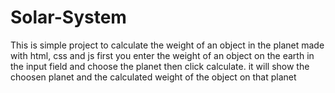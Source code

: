 # Solar-System
This is simple project to calculate the weight of an object in the planet made with html, css and js
first you enter the weight of an object on the earth in the input field and choose the planet then click calculate. it will show the choosen planet and the calculated weight of the object on that planet

